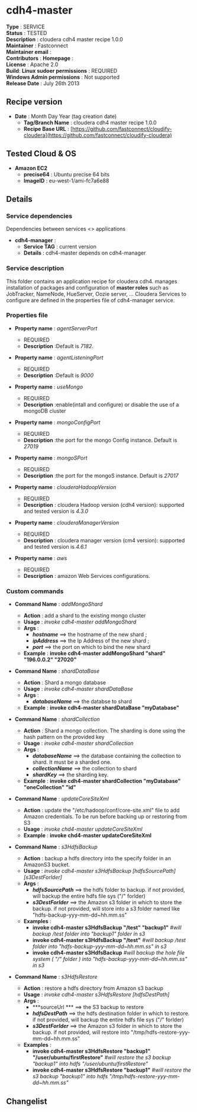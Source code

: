 # cdh4-master

**Type**		: SERVICE  
**Status**		: TESTED  
**Description**		: cloudera cdh4 master recipe 1.0.0   
**Maintainer**		: Fastconnect  
**Maintainer email**	:   
**Contributors**		: 
**Homepage**			:  
**License**				: Apache 2.0    
**Build**: 
**Linux sudoer permissions**	: REQUIRED   
**Windows Admin permissions**	: Not supported      
**Release Date**				: July 26th 2013

## Recipe version

* **Date** : Month Day Year (tag creation date)
	* **Tag/Branch Name** 	: cloudera cdh4 master recipe 1.0.0 
	* **Recipe Base URL**   : [https://github.com/fastconnect/cloudify-cloudera](https://github.com/fastconnect/cloudify-cloudera)

## Tested Cloud & OS

* **Amazon EC2**
	* **precise64** : Ubuntu precise 64 bits
	* **ImageID**	: eu-west-1/ami-fc7a6e88


## Details

### Service dependencies

Dependencies between services <> applications

* **cdh4-manager** :
	* **Service TAG** 	: current version
	* **Details**		: cdh4-master depends on cdh4-manager


### Service description
This folder contains an application recipe for cloudera cdh4.
manages installation of packages and configuration of **master roles** such as JobTracker, NameNode, HueServer, Oozie server, ... 
Cloudera Services to configure are defined in the properties file of cdh4-manager service.

### Properties file

* **Property name** : *agentServerPort*
	* REQUIRED
	* **Description** :Default is *7182*.
	
* **Property name** : *agentListeningPort*
	* REQUIRED
	* **Description** :Default is *9000*

* **Property name** : *useMongo*
	* REQUIRED
	* **Description** :enable(intall and configure) or disable the use of a mongoDB cluster

* **Property name** : *mongoConfigPort*
	* REQUIRED
	* **Description** :the port for the mongo Config instance. Default is *27019*

* **Property name** : *mongoSPort*
	* REQUIRED
	* **Description** :the port for the mongoS instance. Default is *27017*

* **Property name** : *clouderaHadoopVersion*
	* REQUIRED
	* **Description** : cloudera Hadoop version (cdh4 version): supported and tested version is *4.3.0*


* **Property name** : *clouderaManagerVersion*
	* REQUIRED
	* **Description** : cloudera manager version (cm4 version): supported and tested version is *4.6.1*

* **Property name** : *aws*
	* REQUIRED
	* **Description** : amazon Web Services configurations. 

### Custom commands

* **Command Name** 	: *addMongoShard*
	* **Action** 	: add a shard to the existing mongo cluster
	* **Usage**		: *invoke cdh4-master addMongoShard  <hostname>  <ipAddress> <port>*
	* **Args**	:	
		* ***hostname*** 	==> the hostname of the new shard ; <br>
		* ***ipAddress*** 	==> the Ip Address of the new shard ;<br>
		* ***port*** 		==> the port on which to bind the new shard <br>
	* **Example**	: **invoke cdh4-master addMongoShard  "shard"  "196.0.0.2" "27020"**

* **Command Name** 	: *shardDataBase*
	* **Action** 	: Shard a mongo database
	* **Usage**		: *invoke cdh4-master shardDataBase  <databaseName>*  
	* **Args**	:	
		* ***databaseName*** 	==> the databse to shard 
	* **Example**	: **invoke cdh4-master shardDataBase  "myDatabase"**

* **Command Name** 	: *shardCollection*
	* **Action** 	: Shard a mongo collection. The sharding is done using the hash pattern on the provided key
	* **Usage**		: *invoke cdh4-master shardCollection  <databaseName>  <collectionName> <shardKey>*
	* **Args**	:		
		* ***databaseName*** 	==> the database containing the collection to shard. It must be a sharded one.
		* ***collectionName*** 	==> the collection to shard 
		* ***shardKey*** 		==> the sharding key. 
	* **Example**	: **invoke cdh4-master shardCollection  "myDatabase"  "oneCollection" "id"**

* **Command Name** 	: *updateCoreSiteXml*
	* **Action** 	: update the "/etc/hadoop/conf/core-site.xml" file to add Amazon credentials. To be run before backing up or restoring from S3
	* **Usage**		: *invoke chd4-master updateCoreSiteXml*
	* **Example**	: **invoke chd4-master updateCoreSiteXml**
	
* **Command Name** 	: *s3HdfsBackup*
	* **Action** 	: backup a hdfs directory into the specify folder in an AmazonS3 bucket.
	* **Usage**		: *invoke cdh4-master s3HdfsBackup [hdfsSourcePath] [s3DestForlder]*
	* **Args**	:	
		* ***hdfsSourcePath*** 	==> the hdfs folder to backup. if not provided, will backup the entire hdfs file sys ("/" forlder)
		* ***s3DestForlder*** 	==> the Amazon  s3 folder in which to store the backup. if not provided, will store into a s3 folder named like "hdfs-backup-yyy-mm-dd~hh.mm.ss"
	* **Examples**	: 
		* **invoke cdh4-master s3HdfsBackup "/test" "backup1"**  *#will backup /test folder into "backup1" folder in s3*
		* **invoke cdh4-master s3HdfsBackup "/test"**			 *#will backup /test folder into "hdfs-backup-yyy-mm-dd~hh.mm.ss" in s3*
		* **invoke cdh4-master s3HdfsBackup**				 *#will backup the hole file system ( "/" folder ) into "hdfs-backup-yyy-mm-dd~hh.mm.ss" in s3*

* **Command Name** 	: *s3HdfsRestore*
	* **Action** 	: restore a hdfs directory from Amazon s3 backup
	* **Usage**		: *invoke cdh4-master s3HdfsRestore <sourceUrl> [hdfsDestPath]*
	* **Args**    	:
		* ***sourceUrl ***		==> the S3 backup to restore
		* ***hdfsDestPath*** 	==> the hdfs destination folder in which to restore. if not provided, will backup the entire hdfs file sys ("/" forlder)
		* ***s3DestForlder*** 	==> the Amazon  s3 folder in which to store the backup. if not provided, will restore into "/tmp/hdfs-restore-yyy-mm-dd~hh.mm.ss"
	* **Examples**	: 
		* **invoke cdh4-master s3HdfsRestore "backup1"  "/user/ubuntu/firstRestore"** *#will restore the s3 backup "backup1" into hdfs "/user/ubuntu/firstRestore"*
		* **invoke cdh4-master s3HdfsRestore "backup1"**	  *#will restore the s3 backup "backup1" into hdfs "/tmp/hdfs-restore-yyy-mm-dd~hh.mm.ss"*

					  
## Changelist
